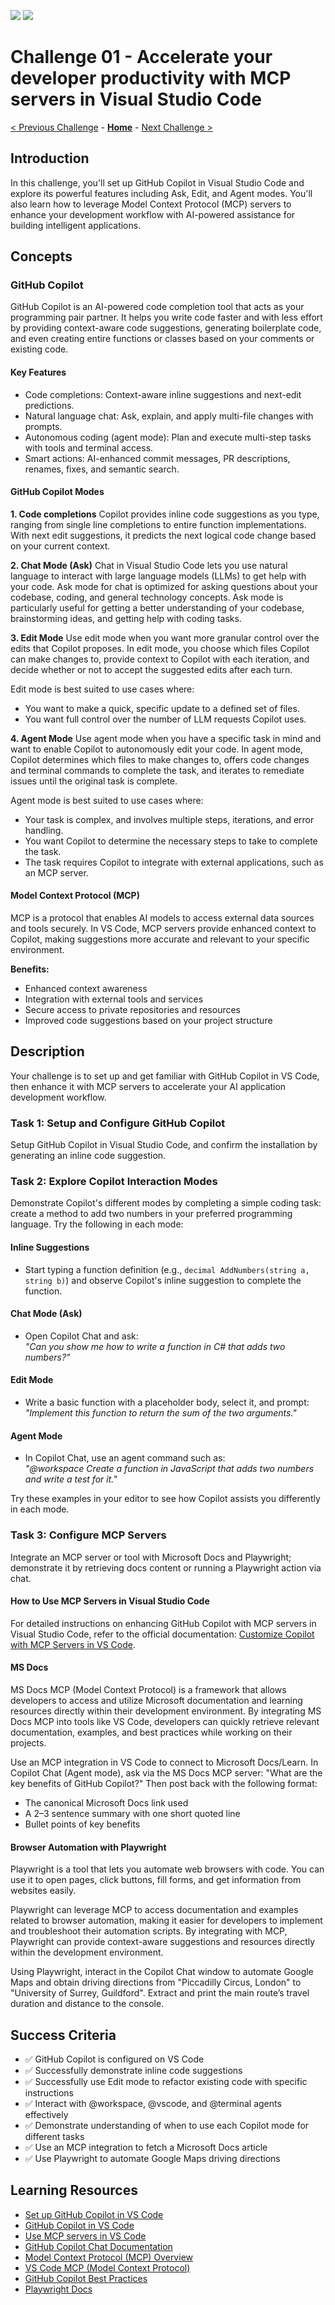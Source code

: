 ![](https://img.shields.io/badge/For%20Final%20Review-orange)
![](https://img.shields.io/badge/Collect%20Feedback-orange)

# Challenge 01 - Accelerate your developer productivity with MCP servers in Visual Studio Code

 [< Previous Challenge](./Challenge-00.md) - **[Home](../README.md)** - [Next Challenge >](./Challenge-02-csharp.md)
 
## Introduction

In this challenge, you'll set up GitHub Copilot in Visual Studio Code and explore its powerful features including Ask, Edit, and Agent modes. You'll also learn how to leverage Model Context Protocol (MCP) servers to enhance your development workflow with AI-powered assistance for building intelligent applications.

## Concepts

### GitHub Copilot

GitHub Copilot is an AI-powered code completion tool that acts as your programming pair partner. It helps you write code faster and with less effort by providing context-aware code suggestions, generating boilerplate code, and even creating entire functions or classes based on your comments or existing code.

#### Key Features

- Code completions: Context-aware inline suggestions and next-edit predictions.
- Natural language chat: Ask, explain, and apply multi-file changes with prompts.
- Autonomous coding (agent mode): Plan and execute multi-step tasks with tools and terminal access.
- Smart actions: AI-enhanced commit messages, PR descriptions, renames, fixes, and semantic search.

#### GitHub Copilot Modes

**1. Code completions**
Copilot provides inline code suggestions as you type, ranging from single line completions to entire function implementations. With next edit suggestions, it predicts the next logical code change based on your current context.

**2. Chat Mode (Ask)**
Chat in Visual Studio Code lets you use natural language to interact with large language models (LLMs) to get help with your code. Ask mode for chat is optimized for asking questions about your codebase, coding, and general technology concepts. Ask mode is particularly useful for getting a better understanding of your codebase, brainstorming ideas, and getting help with coding tasks.

**3. Edit Mode**
Use edit mode when you want more granular control over the edits that Copilot proposes. In edit mode, you choose which files Copilot can make changes to, provide context to Copilot with each iteration, and decide whether or not to accept the suggested edits after each turn.

Edit mode is best suited to use cases where:

- You want to make a quick, specific update to a defined set of files.
- You want full control over the number of LLM requests Copilot uses.

**4. Agent Mode**
Use agent mode when you have a specific task in mind and want to enable Copilot to autonomously edit your code. In agent mode, Copilot determines which files to make changes to, offers code changes and terminal commands to complete the task, and iterates to remediate issues until the original task is complete.

Agent mode is best suited to use cases where:

- Your task is complex, and involves multiple steps, iterations, and error handling.
- You want Copilot to determine the necessary steps to take to complete the task.
- The task requires Copilot to integrate with external applications, such as an MCP server.

#### Model Context Protocol (MCP)

MCP is a protocol that enables AI models to access external data sources and tools securely. In VS Code, MCP servers provide enhanced context to Copilot, making suggestions more accurate and relevant to your specific environment.

**Benefits:**
- Enhanced context awareness
- Integration with external tools and services
- Secure access to private repositories and resources
- Improved code suggestions based on your project structure

## Description

Your challenge is to set up and get familiar with GitHub Copilot in VS Code, then enhance it with MCP servers to accelerate your AI application development workflow.

### Task 1: Setup and Configure GitHub Copilot
Setup GitHub Copilot in Visual Studio Code, and confirm the installation by generating an inline code suggestion.

### Task 2: Explore Copilot Interaction Modes

Demonstrate Copilot's different modes by completing a simple coding task: create a method to add two numbers in your preferred programming language. Try the following in each mode:

#### Inline Suggestions
- Start typing a function definition (e.g., `decimal AddNumbers(string a, string b)`) and observe Copilot's inline suggestion to complete the function.

#### Chat Mode (Ask)
- Open Copilot Chat and ask:  
  *"Can you show me how to write a function in C# that adds two numbers?"*

#### Edit Mode
- Write a basic function with a placeholder body, select it, and prompt:  
  *"Implement this function to return the sum of the two arguments."*

#### Agent Mode
- In Copilot Chat, use an agent command such as:  
  *"@workspace Create a function in JavaScript that adds two numbers and write a test for it."*

Try these examples in your editor to see how Copilot assists you differently in each mode.

### Task 3: Configure MCP Servers

Integrate an MCP server or tool with Microsoft Docs and Playwright; demonstrate it by retrieving docs content or running a Playwright action via chat.

#### How to Use MCP Servers in Visual Studio Code

For detailed instructions on enhancing GitHub Copilot with MCP servers in Visual Studio Code, refer to the official documentation: [Customize Copilot with MCP Servers in VS Code](https://code.visualstudio.com/docs/copilot/customization/mcp-servers).

#### MS Docs

MS Docs MCP (Model Context Protocol) is a framework that allows developers to access and utilize Microsoft documentation and learning resources directly within their development environment. By integrating MS Docs MCP into tools like VS Code, developers can quickly retrieve relevant documentation, examples, and best practices while working on their projects.

Use an MCP integration in VS Code to connect to Microsoft Docs/Learn. In Copilot Chat (Agent mode), ask via the MS Docs MCP server: "What are the key benefits of GitHub Copilot?" Then post back with the following format:

- The canonical Microsoft Docs link used
- A 2–3 sentence summary with one short quoted line
- Bullet points of key benefits

#### Browser Automation with Playwright

Playwright is a tool that lets you automate web browsers with code. You can use it to open pages, click buttons, fill forms, and get information from websites easily.

Playwright can leverage MCP to access documentation and examples related to browser automation, making it easier for developers to implement and troubleshoot their automation scripts. By integrating with MCP, Playwright can provide context-aware suggestions and resources directly within the development environment.

Using Playwright, interact in the Copilot Chat window to automate Google Maps and obtain driving directions from "Piccadilly Circus, London" to "University of Surrey, Guildford". Extract and print the main route’s travel duration and distance to the console.

## Success Criteria

- ✅ GitHub Copilot is configured on VS Code
- ✅ Successfully demonstrate inline code suggestions
- ✅ Successfully use Edit mode to refactor existing code with specific instructions
- ✅ Interact with @workspace, @vscode, and @terminal agents effectively
- ✅ Demonstrate understanding of when to use each Copilot mode for different tasks
- ✅ Use an MCP integration to fetch a Microsoft Docs article
- ✅ Use Playwright to automate Google Maps driving directions

## Learning Resources
- [Set up GitHub Copilot in VS Code](https://code.visualstudio.com/docs/copilot/setup)
- [GitHub Copilot in VS Code](https://code.visualstudio.com/docs/editor/artificial-intelligence)
- [Use MCP servers in VS Code](https://code.visualstudio.com/docs/copilot/customization/mcp-servers)
- [GitHub Copilot Chat Documentation](https://docs.github.com/en/copilot/using-github-copilot/asking-github-copilot-questions-in-your-ide)
- [Model Context Protocol (MCP) Overview](https://modelcontextprotocol.io/)
- [VS Code MCP (Model Context Protocol)](https://code.visualstudio.com/mcp)
- [GitHub Copilot Best Practices](https://docs.github.com/en/copilot/using-github-copilot/best-practices-for-using-github-copilot)
- [Playwright Docs](https://playwright.dev/docs/intro)
